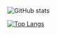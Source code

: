 ![GitHub stats](https://github-readme-stats.vercel.app/api?username=icodingcodes&show_icons=true&theme=radical)

[![Top Langs](https://github-readme-stats.vercel.app/api/top-langs/?username=icodingcodes&amp;layout=compact&amp;theme=radical)](https://github.com/ledgement/)
